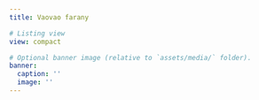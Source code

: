 ```yaml
---
title: Vaovao farany

# Listing view
view: compact

# Optional banner image (relative to `assets/media/` folder).
banner:
  caption: ''
  image: ''
---
```

